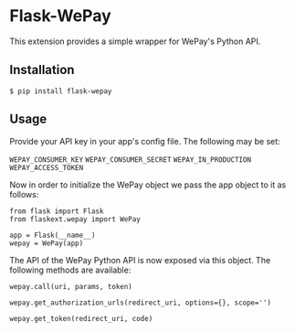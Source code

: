 # Flask-WePay

This extension provides a simple wrapper for WePay's Python API.

## Installation

`$ pip install flask-wepay`

## Usage

Provide your API key in your app's config file. The following may be set:

`WEPAY_CONSUMER_KEY`
`WEPAY_CONSUMER_SECRET`
`WEPAY_IN_PRODUCTION`
`WEPAY_ACCESS_TOKEN`

Now in order to initialize the WePay object we pass the app object to it as
follows:
    
    from flask import Flask
    from flaskext.wepay import WePay
    
    app = Flask(__name__)
    wepay = WePay(app)

The API of the WePay Python API is now exposed via this object. The following
methods are available:

    wepay.call(uri, params, token)
    
    wepay.get_authorization_urls(redirect_uri, options={}, scope='')
    
    wepay.get_token(redirect_uri, code)
